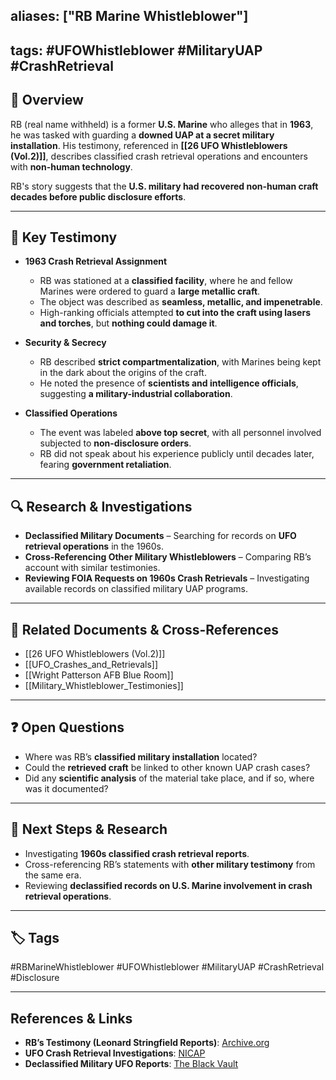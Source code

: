 ## aliases: ["RB Marine Whistleblower"]

## tags: #UFOWhistleblower #MilitaryUAP #CrashRetrieval

## 📌 Overview

RB (real name withheld) is a former **U.S. Marine** who alleges that in **1963**, he was tasked with guarding a **downed UAP at a secret military installation**. His testimony, referenced in **[[26 UFO Whistleblowers (Vol.2)]]**, describes classified crash retrieval operations and encounters with **non-human technology**.

RB's story suggests that the **U.S. military had recovered non-human craft decades before public disclosure efforts**.

---

## 📝 Key Testimony

- **1963 Crash Retrieval Assignment**
    
    - RB was stationed at a **classified facility**, where he and fellow Marines were ordered to guard a **large metallic craft**.
    - The object was described as **seamless, metallic, and impenetrable**.
    - High-ranking officials attempted **to cut into the craft using lasers and torches**, but **nothing could damage it**.
- **Security & Secrecy**
    
    - RB described **strict compartmentalization**, with Marines being kept in the dark about the origins of the craft.
    - He noted the presence of **scientists and intelligence officials**, suggesting **a military-industrial collaboration**.
- **Classified Operations**
    
    - The event was labeled **above top secret**, with all personnel involved subjected to **non-disclosure orders**.
    - RB did not speak about his experience publicly until decades later, fearing **government retaliation**.

---

## 🔍 Research & Investigations

- **Declassified Military Documents** – Searching for records on **UFO retrieval operations** in the 1960s.
- **Cross-Referencing Other Military Whistleblowers** – Comparing RB’s account with similar testimonies.
- **Reviewing FOIA Requests on 1960s Crash Retrievals** – Investigating available records on classified military UAP programs.

---

## 🔗 Related Documents & Cross-References

- [[26 UFO Whistleblowers (Vol.2)]]
- [[UFO_Crashes_and_Retrievals]]
- [[Wright Patterson AFB Blue Room]]
- [[Military_Whistleblower_Testimonies]]

---

## ❓ Open Questions

- Where was RB’s **classified military installation** located?
- Could the **retrieved craft** be linked to other known UAP crash cases?
- Did any **scientific analysis** of the material take place, and if so, where was it documented?

---

## 🔮 Next Steps & Research

- Investigating **1960s classified crash retrieval reports**.
- Cross-referencing RB’s statements with **other military testimony** from the same era.
- Reviewing **declassified records on U.S. Marine involvement in crash retrieval operations**.

---

## 🏷️ Tags

#RBMarineWhistleblower #UFOWhistleblower #MilitaryUAP #CrashRetrieval #Disclosure

---

## **References & Links**

- **RB’s Testimony (Leonard Stringfield Reports)**: [Archive.org](https://archive.org/details/stringfield_Retrievals_Report_6_inner_sanctum_LQ)
- **UFO Crash Retrieval Investigations**: [NICAP](http://www.nicap.org/crashes.htm)
- **Declassified Military UFO Reports**: [The Black Vault](https://www.theblackvault.com/documentarchive/government-ufo-documents/)